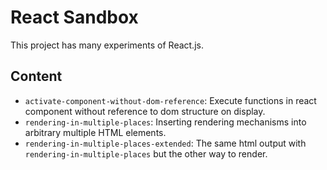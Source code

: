 # React Sandbox
This project has many experiments of React.js.
## Content
* `activate-component-without-dom-reference`: Execute functions in react component without reference to dom structure on display.
* `rendering-in-multiple-places`: Inserting rendering mechanisms into arbitrary multiple HTML elements.
* `rendering-in-multiple-places-extended`: The same html output with `rendering-in-multiple-places` but the other way to render.

